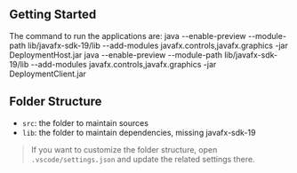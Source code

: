 ## Getting Started

The command to run the applications are:
java --enable-preview --module-path lib/javafx-sdk-19/lib --add-modules javafx.controls,javafx.graphics -jar DeploymentHost.jar
java --enable-preview --module-path lib/javafx-sdk-19/lib --add-modules javafx.controls,javafx.graphics -jar DeploymentClient.jar

## Folder Structure

- `src`: the folder to maintain sources
- `lib`: the folder to maintain dependencies, missing javafx-sdk-19

> If you want to customize the folder structure, open `.vscode/settings.json` and update the related settings there.
